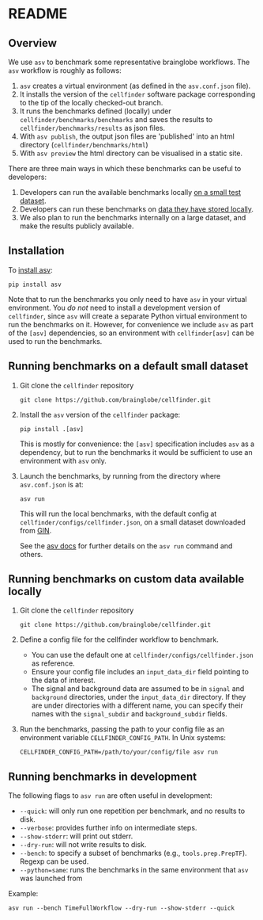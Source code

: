 # README

## Overview
We use `asv` to benchmark some representative brainglobe workflows. The `asv` workflow is roughly as follows:
1. `asv` creates a virtual environment (as defined in the `asv.conf.json` file).
1. It installs the version of the `cellfinder` software package corresponding to the tip of the locally checked-out branch.
1. It runs the benchmarks defined (locally) under `cellfinder/benchmarks/benchmarks` and saves the results to `cellfinder/benchmarks/results` as json files.
1. With `asv publish`, the output json files are 'published' into an html directory (`cellfinder/benchmarks/html`)
1. With `asv preview` the html directory can be visualised in a static site.


There are three main ways in which these benchmarks can be useful to developers:
1. Developers can run the available benchmarks locally [on a small test dataset](#running-benchmarks-locally-on-default-small-dataset).
1. Developers can run these benchmarks on [data they have stored locally](#running-benchmarks-locally-on-custom-data).
1. We also plan to run the benchmarks internally on a large dataset, and make the results publicly available.

## Installation
To [install asv](https://asv.readthedocs.io/en/stable/installing.html):
```
pip install asv
```
Note that to run the benchmarks you only need to have `asv` in your virtual environment. You _do not_ need to install a development version of `cellfinder`, since `asv` will create a separate Python virtual environment to run the benchmarks on it. However, for convenience we include `asv` as part of the `[asv]` dependencies, so an environment with `cellfinder[asv]` can be used to run the benchmarks.


## Running benchmarks on a default small dataset


1. Git clone the `cellfinder` repository
    ```
    git clone https://github.com/brainglobe/cellfinder.git
    ```
2. Install the `asv` version of the `cellfinder` package:
    ```
    pip install .[asv]
    ```
    This is mostly for convenience: the `[asv]` specification includes `asv` as a dependency, but to run the benchmarks it would be sufficient to use an environment with `asv` only.
3. Launch the benchmarks, by running from the directory where `asv.conf.json` is at:
    ```
    asv run
    ```
    This will run the local benchmarks, with the default config at `cellfinder/configs/cellfinder.json`, on a small dataset downloaded from [GIN](https://gin.g-node.org/G-Node/info/wiki).

    See the [asv docs](https://asv.readthedocs.io/en/v0.6.1/using.html#running-benchmarks) for further details on the `asv run` command and others.


## Running benchmarks on custom data available locally

1. Git clone the `cellfinder` repository
    ```
    git clone https://github.com/brainglobe/cellfinder.git
    ```
1. Define a config file for the cellfinder workflow to benchmark.
    - You can use the default one at `cellfinder/configs/cellfinder.json` as reference.
    - Ensure your config file includes an `input_data_dir` field pointing to the data of interest.
    - The signal and background data are assumed to be in `signal` and `background` directories, under the `input_data_dir` directory. If they are under directories with a different name, you can specify their names with the `signal_subdir` and `background_subdir` fields.

1. Run the benchmarks, passing the path to your config file as an environment variable `CELLFINDER_CONFIG_PATH`. In Unix systems:
    ```
    CELLFINDER_CONFIG_PATH=/path/to/your/config/file asv run
    ```

## Running benchmarks in development
The following flags to `asv run` are often useful in development:
- `--quick`: will only run one repetition per benchmark, and no results to disk.
- `--verbose`: provides further info on intermediate steps.
- `--show-stderr`: will print out stderr.
- `--dry-run`: will not write results to disk.
- `--bench`: to specify a subset of benchmarks (e.g., `tools.prep.PrepTF`). Regexp can be used.
- `--python=same`: runs the benchmarks in the same environment that `asv` was launched from

Example:
```
asv run --bench TimeFullWorkflow --dry-run --show-stderr --quick
```
